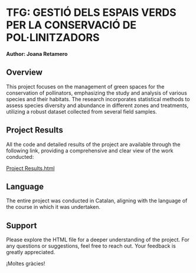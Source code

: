 # TFG: GESTIÓ DELS ESPAIS VERDS PER LA CONSERVACIÓ DE POL·LINITZADORS

**Author: Joana Retamero**

## Overview

This project focuses on the management of green spaces for the conservation of pollinators, emphasizing the study and analysis of various species and their habitats. The research incorporates statistical methods to assess species diversity and abundance in different zones and treatments, utilizing a robust dataset collected from several field samples.

## Project Results

All the code and detailed results of the project are available through the following link, providing a comprehensive and clear view of the work conducted:

[Project Results.html](https://htmlpreview.github.io/?https://github.com/Joana1123/TFG/blob/main/SCRIPT.html)

## Language

The entire project was conducted in Catalan, aligning with the language of the course in which it was undertaken.

## Support

Please explore the HTML file for a deeper understanding of the project. For any questions or suggestions, feel free to reach out. Your feedback is greatly appreciated.

¡Moltes gràcies!
